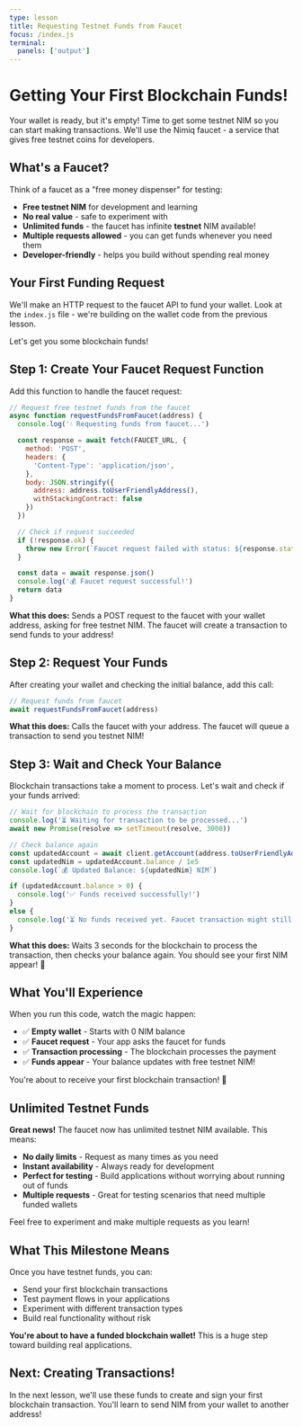 ```yaml
---
type: lesson
title: Requesting Testnet Funds from Faucet
focus: /index.js
terminal:
  panels: ['output']
---
```


# Getting Your First Blockchain Funds!

Your wallet is ready, but it's empty! Time to get some testnet NIM so you can start making transactions. We'll use the Nimiq faucet - a service that gives free testnet coins for developers.

## What's a Faucet?

Think of a faucet as a "free money dispenser" for testing:

- **Free testnet NIM** for development and learning
- **No real value** - safe to experiment with
- **Unlimited funds** - the faucet has infinite **testnet** NIM available!
- **Multiple requests allowed** - you can get funds whenever you need them
- **Developer-friendly** - helps you build without spending real money

## Your First Funding Request

We'll make an HTTP request to the faucet API to fund your wallet. Look at the `index.js` file - we're building on the wallet code from the previous lesson.

Let's get you some blockchain funds!

## Step 1: Create Your Faucet Request Function

Add this function to handle the faucet request:

```js
// Request free testnet funds from the faucet
async function requestFundsFromFaucet(address) {
  console.log('💧 Requesting funds from faucet...')

  const response = await fetch(FAUCET_URL, {
    method: 'POST',
    headers: {
      'Content-Type': 'application/json',
    },
    body: JSON.stringify({
      address: address.toUserFriendlyAddress(),
      withStackingContract: false
    })
  })

  // Check if request succeeded
  if (!response.ok) {
    throw new Error(`Faucet request failed with status: ${response.status}`)
  }

  const data = await response.json()
  console.log('💰 Faucet request successful!')
  return data
}
```

**What this does:** Sends a POST request to the faucet with your wallet address, asking for free testnet NIM. The faucet will create a transaction to send funds to your address!

## Step 2: Request Your Funds

After creating your wallet and checking the initial balance, add this call:

```js
// Request funds from faucet
await requestFundsFromFaucet(address)
```

**What this does:** Calls the faucet with your address. The faucet will queue a transaction to send you testnet NIM!

## Step 3: Wait and Check Your Balance

Blockchain transactions take a moment to process. Let's wait and check if your funds arrived:

```js
// Wait for blockchain to process the transaction
console.log('⏳ Waiting for transaction to be processed...')
await new Promise(resolve => setTimeout(resolve, 3000))

// Check balance again
const updatedAccount = await client.getAccount(address.toUserFriendlyAddress())
const updatedNim = updatedAccount.balance / 1e5
console.log(`💰 Updated Balance: ${updatedNim} NIM`)

if (updatedAccount.balance > 0) {
  console.log('✅ Funds received successfully!')
}
else {
  console.log('⏳ No funds received yet. Faucet transaction might still be processing.')
}
```

**What this does:** Waits 3 seconds for the blockchain to process the transaction, then checks your balance again. You should see your first NIM appear! 🎉

## What You'll Experience

When you run this code, watch the magic happen:

- ✅ **Empty wallet** - Starts with 0 NIM balance
- ✅ **Faucet request** - Your app asks the faucet for funds
- ✅ **Transaction processing** - The blockchain processes the payment
- ✅ **Funds appear** - Your balance updates with free testnet NIM!

You're about to receive your first blockchain transaction! 🌟

## Unlimited Testnet Funds

**Great news!** The faucet now has unlimited testnet NIM available. This means:

- **No daily limits** - Request as many times as you need
- **Instant availability** - Always ready for development
- **Perfect for testing** - Build applications without worrying about running out of funds
- **Multiple requests** - Great for testing scenarios that need multiple funded wallets

Feel free to experiment and make multiple requests as you learn!

## What This Milestone Means

Once you have testnet funds, you can:

- Send your first blockchain transactions
- Test payment flows in your applications
- Experiment with different transaction types
- Build real functionality without risk

**You're about to have a funded blockchain wallet!** This is a huge step toward building real applications.

## Next: Creating Transactions!

In the next lesson, we'll use these funds to create and sign your first blockchain transaction. You'll learn to send NIM from your wallet to another address!
